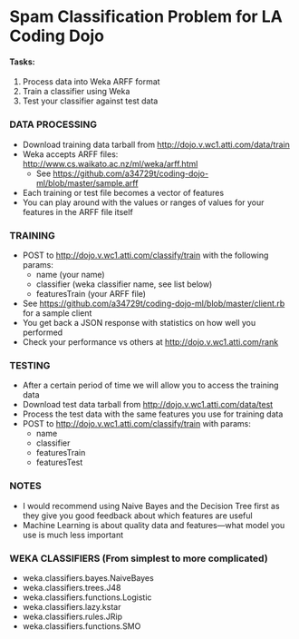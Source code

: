 # Spam Classification Problem for LA Coding Dojo

#### Tasks:
1. Process data into Weka ARFF format
1. Train a classifier using Weka
1. Test your classifier against test data

### DATA PROCESSING
* Download training data tarball from http://dojo.v.wc1.atti.com/data/train
* Weka accepts ARFF files: http://www.cs.waikato.ac.nz/ml/weka/arff.html
  * See https://github.com/a34729t/coding-dojo-ml/blob/master/sample.arff
* Each training or test file becomes a vector of features
* You can play around with the values or ranges of values for your features in the ARFF file itself

### TRAINING
* POST to http://dojo.v.wc1.atti.com/classify/train with the following params:
  * name (your name)
  * classifier (weka classifier name, see list below)
  * featuresTrain (your ARFF file)
* See https://github.com/a34729t/coding-dojo-ml/blob/master/client.rb for a sample client
* You get back a JSON response with statistics on how well you performed
* Check your performance vs others at http://dojo.v.wc1.atti.com/rank

### TESTING
* After a certain period of time we will allow you to access the training data
* Download test data tarball from http://dojo.v.wc1.atti.com/data/test
* Process the test data with the same features you use for training data
* POST to http://dojo.v.wc1.atti.com/classify/train with params:
  * name
  * classifier
  * featuresTrain
  * featuresTest

### NOTES
* I would recommend using Naive Bayes and the Decision Tree first as they give you good feedback about which features are useful
* Machine Learning is about quality data and features—what model you use is much less important

### WEKA CLASSIFIERS (From simplest to more complicated)
* weka.classifiers.bayes.NaiveBayes
* weka.classifiers.trees.J48
* weka.classifiers.functions.Logistic
* weka.classifiers.lazy.kstar
* weka.classifiers.rules.JRip
* weka.classifiers.functions.SMO